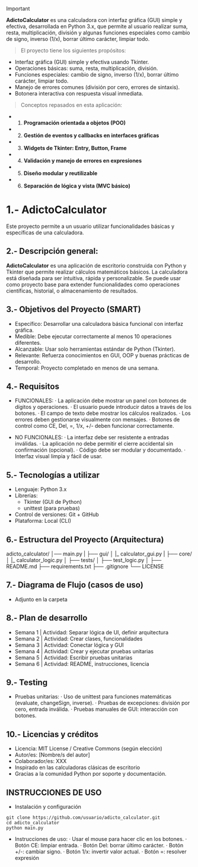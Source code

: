 > [!IMPORTANT]
> <b>AdictoCalculator</b> es una calculadora con interfaz gráfica (GUI) simple y efectiva, desarrollada en Python 3.x, que permite al usuario realizar suma, resta, multiplicación, división y algunas funciones especiales como cambio de signo, inverso (1/x), borrar último carácter, limpiar todo.

> El proyecto tiene los siguientes propósitos:
- Interfaz gráfica (GUI) simple y efectiva usando Tkinter.
- Operaciones básicas: suma, resta, multiplicación, división.
- Funciones especiales: cambio de signo, inverso (1/x), borrar último carácter, limpiar todo.
- Manejo de errores comunes (división por cero, errores de sintaxis).
- Botonera interactiva con respuesta visual inmediata.

> Conceptos repasados en esta aplicación: 
- 1. <b>Programación orientada a objetos (POO)</b>
- 2. <b>Gestión de eventos y callbacks en interfaces gráficas</b>
- 3. <b>Widgets de Tkinter: Entry, Button, Frame</b>
- 4. <b>Validación y manejo de errores en expresiones</b>
- 5. <b>Diseño modular y reutilizable</b>
- 6. <b>Separación de lógica y vista (MVC básico)</b>

# 1.- AdictoCalculator
Este proyecto permite a un usuario utilizar funcionalidades básicas y específicas de una calculadora.

## 2.- Descripción general: 
<b>AdictoCalculator</b> es una aplicación de escritorio construida con Python y Tkinter que permite realizar cálculos matemáticos básicos. La calculadora está diseñada para ser intuitiva, rápida y personalizable. Se puede usar como proyecto base para extender funcionalidades como operaciones científicas, historial, o almacenamiento de resultados.

## 3.- Objetivos del Proyecto (SMART)
- Específico: Desarrollar una calculadora básica funcional con interfaz gráfica.
- Medible: Debe ejecutar correctamente al menos 10 operaciones diferentes.
- Alcanzable: Usar solo herramientas estándar de Python (Tkinter).
- Relevante: Refuerza conocimientos en GUI, OOP y buenas prácticas de desarrollo.
- Temporal: Proyecto completado en menos de una semana.

## 4.- Requisitos
- FUNCIONALES:
  · La aplicación debe mostrar un panel con botones de dígitos y operaciones.
  · El usuario puede introducir datos a través de los botones.
  · El campo de texto debe mostrar los cálculos realizados.
  · Los errores deben gestionarse visualmente con mensajes.
  · Botones de control como CE, Del, =, 1/x, +/- deben funcionar correctamente.

- NO FUNCIONALES:
    · La interfaz debe ser resistente a entradas inválidas.
    · La aplicación no debe permitir el cierre accidental sin confirmación (opcional).
    · Código debe ser modular y documentado.
    · Interfaz visual limpia y fácil de usar.

## 5.- Tecnologías a utilizar
- Lenguaje: Python 3.x
- Librerías:
  - Tkinter (GUI de Python)
  - unittest (para pruebas)
- Control de versiones: Git + GitHub
- Plataforma: Local (CLI)

## 6.- Estructura del Proyecto (Arquitectura)
adicto_calculator/
│── main.py
|
├── gui/
│   |_ calculator_gui.py
|
├── core/
│   |_ calculator_logic.py
│
├── tests/
│   ├── test_logic.py
│
├── README.md
├── requirements.txt
├── .gitignore
└── LICENSE

## 7.- Diagrama de Flujo (casos de uso)
- Adjunto en la carpeta

## 8.- Plan de desarrollo
- Semana 1 | Actividad: Separar lógica de UI, definir arquitectura
- Semana 2 | Actividad: Crear clases, funcionalidades
- Semana 3 | Actividad: Conectar lógica y GUI
- Semana 4 | Actividad: Crear y ejecutar pruebas unitarias
- Semana 5 | Actividad: Escribir pruebas unitarias
- Semana 6 | Actividad: README, instrucciones, licencia

## 9.- Testing
- Pruebas unitarias: 
    · Uso de unittest para funciones matemáticas (evaluate, changeSign, inverse).
    · Pruebas de excepciones: división por cero, entrada inválida.
    · Pruebas manuales de GUI: interacción con botones.

## 10.- Licencias y créditos
- Licencia: MIT License / Creative Commons (según elección)
- Autor/es: [Nombre/s del autor]
- Colaborador/es: XXX
- Inspirado en las calculadoras clásicas de escritorio
- Gracias a la comunidad Python por soporte y documentación.

## INSTRUCCIONES DE USO
- Instalación y configuración
```
git clone https://github.com/usuario/adicto_calculator.git
cd adicto_calculator
python main.py
```
- Instrucciones de uso:
   · Usar el mouse para hacer clic en los botones.
   · Botón CE: limpiar entrada.
   · Botón Del: borrar último carácter.
   · Botón +/-: cambiar signo.
   · Botón 1/x: invertir valor actual.
   · Botón =: resolver expresión